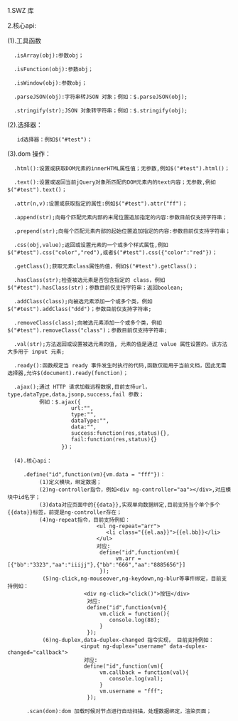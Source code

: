 

1.SWZ  库


2.核心api:


  (1).工具函数

      .isArray(obj):参数obj；

      .isFunction(obj):参数obj；

      .isWindow(obj):参数obj；

      .parseJSON(obj):字符串转JSON 对象；例如：$.parseJSON(obj);

      .stringify(str);JSON 对象转字符串；例如：$.stringify(obj);

   (2).选择器：

       id选择器：例如$("#test")；

   (3).dom 操作：

      .html():设置或获取DOM元素的innerHTML属性值；无参数,例如$("#test").html()；

      .text():设置或返回当前jQuery对象所匹配的DOM元素内的text内容；无参数,例如$("#test").text()；

      .attr(n,v):设置或获取指定的属性:例如$("#test").attr("ff")；

      .append(str);向每个匹配元素内部的末尾位置追加指定的内容:参数目前仅支持字符串；

      .prepend(str);向每个匹配元素内部的起始位置追加指定的内容:参数目前仅支持字符串；

      .css(obj,value);返回或设置元素的一个或多个样式属性,例如$("#test").css("color","red"),或者$("#test").css({"color":"red"})；

      .getClass();获取元素class属性的值，例如$("#test").getClass()；

      .hasClass(str);检查被选元素是否包含指定的 class，例如$("#test").hasClass(str)；参数目前仅支持字符串；返回boolean;

      .addClass(class);向被选元素添加一个或多个类，例如$("#test").addClass("ddd")；参数目前仅支持字符串;

      .removeClass(class);向被选元素添加一个或多个类，例如$("#test").removeClass("class")；参数目前仅支持字符串;

      .val(str);方法返回或设置被选元素的值, 元素的值是通过 value 属性设置的。该方法大多用于 input 元素;

      .ready():函数规定当 ready 事件发生时执行的代码,函数仅能用于当前文档，因此无需选择器,允许$(document).ready(function)；

      .ajax();通过 HTTP 请求加载远程数据,目前支持url，type,dataType,data,jsonp,success,fail 参数；
              例如：$.ajax({
                        url:"",
                        type:"",
                        dataType:"",
                        data:"",
                        success:function(res,status){},
                        fail:function(res,status){}
                     })；

      (4).核心api：

         .define("id",function(vm){vm.data = "fff"})：
              (1)定义模块，绑定数据；
              (2)ng-controller指令，例如<div ng-controller="aa"></div>,对应模块中id名字；
              (3)data对应页面中的{{data}},实现单向数据绑定,目前支持当个单个多个{{data}}标签，前提是ng-controller存在；
              (4)ng-repeat指令，目前支持例如：
                                <ul ng-repeat="arr">
                                   <li class="{{el.aa}}">{{el.bb}}</li>
                                </ul>
                                对应:
                                 define("id",function(vm){
                                      vm.arr = [{"bb":"3323","aa":"iiijj"},{"bb":"666","aa":"8885656"}]
                                 });
               (5)ng-click,ng-mouseover,ng-keydown,ng-blur等事件绑定，目前支持例如：
                            <div ng-click="click()">按钮</div>
                             对应:
                             define("id",function(vm){
                                 vm.click = function(){
                                    console.log(88);
                                 }
                             });
               (6)ng-duplex,data-duplex-changed 指令实现， 目前支持例如：
                           <input ng-duplex="username" data-duplex-changed="callback">
                            对应:
                            define("id",function(vm){
                                 vm.callback = function(val){
                                    console.log(val);
                                 }
                                 vm.username = "fff";
                             });

          .scan(dom):dom 加载时候对节点进行自动扫描，处理数据绑定，渲染页面；















